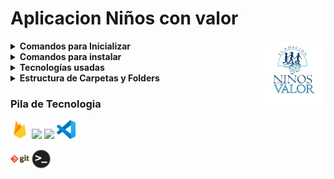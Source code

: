 # Aplicacion Niños con valor

<img alt="Logo" align="right" src="./web-ui/src/Assets/img/logo-ncv.png" width="20%" />

<details>
  <summary><strong>Comandos para Inicializar</strong></summary>

#### Comando para instalar Dependencias

    npm install

#### Comando para Ejecutar el Proyecto

    npm start

- _Comienza a escuchar en el puerto [localhost 3000](http://localhost:3000/)_

</details>

<details>
    <summary><strong>Comandos para instalar</strong></summary>

Abrir una ventana de comandos CMD
Ejecutar los siguientes comandos para verificar la instalación
node --version
npm --version
Crear un proyecto con React Js
npx create-react-app "Nombre de la aplicacion"
Abrir Visual studio Code y ejecutar el siguiente comando
npm start
Comandos adicionales crear evento
npm i react-router-dom
npm i reactstrap

</details>

<details>
    <summary><strong>Tecnologías usadas</strong></summary>

[![Material Version](https://img.shields.io/badge/Material--ui-v5.-blue)](https://mui.com/material-ui/getting-started/installation/)

Nos ofrece componentes para un desarrollo web más rápido y fácil. Construya su propio sistema de diseño o comience con el diseño de materiales.

[![React Version](https://img.shields.io/badge/React-17.0.2-9cf)](https://es.reactjs.org/)

React te ayuda a crear interfaces de usuario interactivas de forma sencilla. Diseña vistas simples para cada estado en tu aplicación, y React se encargará de actualizar y renderizar de manera eficiente los componentes correctos cuando los datos cambien.

[![Firebase Version](https://img.shields.io/badge/Firebase-4.5.0-yellowgreen)](https://console.firebase.google.com/u/0/?hl=es&pli=1)

Nos ofrece herramientas de Google para compilar infraestructuras de apps, mejorar la calidad de las apps y desarrollar tu empresa

[![Axios Version](https://img.shields.io/badge/Axios-0.27.2-red)](https://www.npmjs.com/package/axios)

Cliente HTTP basado en promesas para el navegador y el nodo.js

[![JavaScript Version](https://img.shields.io/badge/Javascript-ECMA%206-inactive)](https://www.w3schools.com/js/js_es6.asp)

ECMAScript 2015 fue la segunda revisión importante de JavaScript.

[![react-export-excel Version](https://img.shields.io/badge/react--export--excel-0.5.3-blueviolet)](https://www.npmjs.com/package/react-export-excel)

Una biblioteca de exportación a Excel creada con y para React.

</details>

<details>
    <summary><strong>Estructura de Carpetas y Folders</strong></summary>

- api

  - NinosConValorAPI

    - **Controller**

    - **Data**

    - **Documentation**
    - **Exceptions**
    - **Migrations**
    - **Models**
    - **Properties**
    - **Services** -**AutomapperProfile.cs** -**NinosConValorAPI.csproj** -**Program.cs** -**appsettings.Development.json** -**appsettings.json**

  - UnitTests
  - NinosConValorAPI.sln

- web-ui

  - cypress

  - build

  - node modules

  - public

  - src

    - **Assets**: Imagenes que se usan, como el logo, etc.

    - **Components**: El proyecto utilza componentes para poder reutilizarlos en varias vistas.

    - **Views**: En este folder se encuentran todas las vistas del proyecto.
      - **FixedAssets** : En esta vista se manejan los activos fijos de la organizacion
      - **HomePage**: La vista secundaria desde esta vista se redireccionan a las demas vistas si se inicio sesion correctamente
      - **KidsFile**: Manejo de los files de niños
      - **Login**: Vista principal de la pagina si no se inicia sesion no se podra acceder a las demas vistas
      - **User**: En este archivo se gestiona todo lo relacionado con los usuarios.

  - .env

- package.json
- README.md

</details>

</details>

### Pila de Tecnologia

<code><img height="30" src="https://raw.githubusercontent.com/github/explore/80688e429a7d4ef2fca1e82350fe8e3517d3494d/topics/firebase/firebase.png"></code>
<code><img height="30" src="https://upload.wikimedia.org/wikipedia/commons/thumb/4/47/React.svg/250px-React.svg.png"></code>
<code><img height="30" src="https://upload.wikimedia.org/wikipedia/commons/thumb/5/59/Visual_Studio_Icon_2019.svg/125px-Visual_Studio_Icon_2019.svg.png"></code>
<code><img height="30" src="https://raw.githubusercontent.com/github/explore/80688e429a7d4ef2fca1e82350fe8e3517d3494d/topics/visual-studio-code/visual-studio-code.png"></code>

<code><img height="30" src="https://raw.githubusercontent.com/github/explore/80688e429a7d4ef2fca1e82350fe8e3517d3494d/topics/git/git.png"></code>
<code><img height="30" src="https://raw.githubusercontent.com/github/explore/80688e429a7d4ef2fca1e82350fe8e3517d3494d/topics/terminal/terminal.png"></code>
